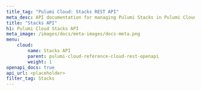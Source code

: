 ```yaml
---
title_tag: "Pulumi Cloud: Stacks REST API"
meta_desc: API documentation for managing Pulumi Stacks in Pulumi Cloud.
title: "Stacks API"
h1: Pulumi Cloud Stacks API
meta_image: /images/docs/meta-images/docs-meta.png
menu:
    cloud:
        name: Stacks API
        parent: pulumi-cloud-reference-cloud-rest-openapi
        weight: 1
openapi_docs: true
api_url: <placeholder>
filter_tag: Stacks
---
```

